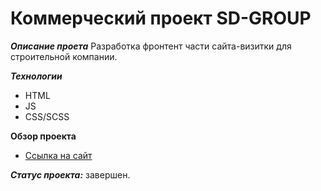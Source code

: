 # Коммерческий проект SD-GROUP

**_Описание проета_** 
Разработка фронтент части сайта-визитки для строительной компании.

**_Технологии_**  
* HTML
* JS
* CSS/SCSS

**Обзор проекта**
* [Ссылка на сайт](https://sdgroupe.ru/) 

**_Статус проекта:_** завершен.

